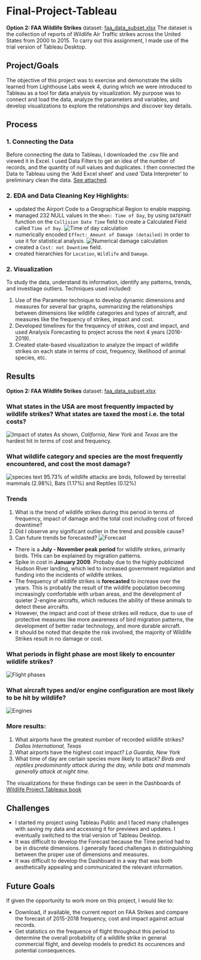 # Final-Project-Tableau
**Option 2: FAA Wildlife Strikes**
dataset: [faa_data_subset.xlsx](References/faa_data_subset.xlsx)
The dataset is the collection of reports of Wildlife Air Traffic strikes across the United States from 2000 to 2015. To carry out this assignment, I made use of the trial version of Tableau Desktop. 

## Project/Goals
The objective of this project was to exercise and demonstrate the skills learned from Lighthouse Labs week 4, during which we were introduced to Tableau as a tool for data analysis by visualization. 
My purpose was to connect and load the data, analyze the parameters and variables, and develop visualizations to explore the relationships and discover key details. 



## Process
### 1. Connecting the Data
Before connecting the data to Tableau, I downloaded the .csv file and viewed it in Excel. I used Data Filters to get an idea of the number of records, and the quantity of null values and duplicates. I then connected the Data to Tableau using the 'Add Excel sheet' and used 'Data Interpreter' to preliminary clean the data. [See attached](References/Marked.faa_data_subset.2125495777790730.xlsx). 
### 2. EDA and Data Cleaning Key Highlights: 
- updated the Airport Code to a Geographical Region to enable mapping. 
- managed 232 NULL values in the `When: Time of Day`, by using  `DATEPART` function on the `Collision Date Time` field to create a Calculated Field called `Time of Day`.
![Time of day calculation](images/time_of_day_calculation.png)
- numerically encoded `Effect: Amount of Damage (detailed)` in order to use it for statistical analysis.
![Numerical damage calculation](images/numerical_damage_calculation.png)
- created a `Cost: not Downtime` field.
- created hierarchies for `Location`, `Wildlife` and `Damage`.

### 2. Visualization
To study the data, understand its information, identify any patterns, trends, and investiage outliers. 
Techniques used included:
1. Use of the Parameter technique to develop dynamic dimensions and measures for several bar graphs, summarizing the relationships between dimensions like wildlife categories and types of aircraft, and measures like the frequency of strikes, impact and cost.
2. Developed timelines for the frequency of strikes, cost and impact, and used Analysis Forecasting to project across the next 4 years (2016-2019).
3. Created state-based visualization to analyze the impact of wildlife strikes on each state in terms of cost, frequency, likelihood of animal species, etc. 



## Results

**Option 2: FAA Wildlife Strikes**
dataset: [faa_data_subset.xlsx](References/faa_data_subset.xlsx)

### What states in the USA are most frequently impacted by wildlife strikes? What states are taxed the most i.e. the total costs?
![Impact of states](images/impact%20on%20states.png)
As shown, *California*, *New York* and *Texas* are the hardest hit in terms of cost and frequency.

### What wildlife category and species are the most frequently encountered, and cost the most damage?
![species text](images/species.png)
95.73% of wildlife attacks are birds, followed by terrestial mammals (2.98%), Bats (1.17%) and Reptiles (0.12%)

### Trends
1. What is the trend of wildlife strikes during this period in terms of frequency, impact of damage and the total cost including cost of forced downtime?
2. Did I observe any significant outlier in the trend and possible cause?
3. Can future trends be forecasted?
![Forecast](images/forecast.png)

- There is a **July - November peak period**  for wildlife strikes, primarily birds. THis can be explained by migration patterns.
- Spike in cost in **January 2009**. Probaby due to the highly publicized Hudson River landing, which led to increased government regulation and funding into the incidents of wildlife strikes.
- The frequency of wildlife strikes is **forecasted** to increase over the years. This is probably the result of the wildlife population becoming increasingly comfortable with urban areas, and the development of quieter 2-engine aircrafts, which reduces the ability of these animals to detect these aircrafts. 
- However, the impact and cost of these strikes will reduce, due to use of protective measures like more awareness of bird migration patterns, the development of better radar technology, and more durable aircraft. 
- It should be noted that despite the risk involved, the majority of Wildlife Strikes result in no damage or cost. 

### What periods in flight phase are most likely to encounter wildlife strikes?
![Flight phases](images/phase_vs_strikes.png)

### What aircraft types and/or engine configuration are most likely to be hit by wildlife?
![Engines](images/engine_vs_strikes.png)

### More results:
1. What airports have the greatest number of recorded wildlife strikes? *Dallas International, Texas*
2. What airports have the highest cost impact? *La Guardia, New York*
3. What time of day are certain species more likely to attack? *Birds and reptiles predominantly attack during the day, while bats and mammals generally attack at night time.*

The visualizations for these findings can be seen in the Dashboards of [Wildlife Project Tableaux book](Wildlife%20Project.twb)


## Challenges 
- I started my project using Tableau Public and I faced many challenges with saving my data and accessing it for previews and updates. I eventually switched to the trial version of Tableau Desktop. 
- It was difficult to develop the Forecast because the Time period had to be in discrete dimensions. I generally faced challenges in distinguishing between the proper use of dimensions and measures. 
- It was difficult to develop the Dashboard in a way that was both aesthetically appealing and communicated the relevant information. 

## Future Goals
If given the opportunity to work more on this project, I would like to: 
- Download, if available, the current report on FAA Strikes and compare the forecast of 2015-2018 frequency, cost and impact against actual records.
- Get statistics on the frequence of flight throughout this period to determine the overall probability of a wildlife strike in general commercial flight, and develop models to predict its occurences and potential consequences. 